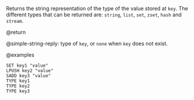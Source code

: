 Returns the string representation of the type of the value stored at `key`. The
different types that can be returned are: `string`, `list`, `set`, `zset`,
`hash` and `stream`.

@return

@simple-string-reply: type of `key`, or `none` when `key` does not exist.

@examples

```cli
SET key1 "value"
LPUSH key2 "value"
SADD key3 "value"
TYPE key1
TYPE key2
TYPE key3
```
